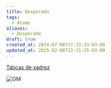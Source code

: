 ```yaml
---
title: Desperado
tags:
  - Átomo
aliases:
  - Desperado
draft: true
created_at: 2024-07-08T17:33:33-03:00
updated_at: 2025-02-08T22:15:25-03:00
---
```


[Táticas de xadrez](../../26/atomo/Xadrez_Taticas.md)

![GM](https://www.youtube.com/watch?v=aME_13KbAHM)


